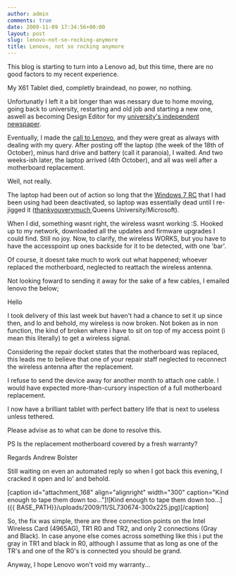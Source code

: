 ```yaml
---
author: admin
comments: true
date: 2009-11-09 17:34:56+00:00
layout: post
slug: lenovo-not-so-rocking-anymore
title: Lenovo, not so rocking anymore
---
```


This blog is starting to turn into a Lenovo ad, but this time, there are no good factors to my recent experience.

My X61 Tablet died, completly braindead, no power, no nothing.

Unfortunatly I left it a bit longer than was nessary due to home moving, going back to university, restarting and old job and starting a new one, aswell as becoming Design Editor for my [university's independent newspaper](http://www.thegown.org.uk).

Eventually, I made the [call to Lenovo](http://www-307.ibm.com/pc/support/site.wss/document.do?lndocid=MIGR-4HWSE3), and they were great as always with dealing with my query. After posting off the laptop (the week of the 18th of October), minus hard drive and battery (call it paranoia), I waited. And two weeks-ish later, the laptop arrived (4th October), and all was well after a motherboard replacement.

Well, not really.

The laptop had been out of action so long that the [Windows 7 RC](http://www.andrewbolster.info/2009/07/delayed-post-how-i-installed-windows-7-from-usb-hdd/) that I had been using had been deactivated, so laptop was essentially dead until I re-jigged it ([thankyouverymuch ](http://www.qub.ac.uk/schools/eeecs/Education/StudentStudyInformation/QUBMSDNAA/)Queens University/Microsoft).

When I did, something wasnt right, the wireless wasnt working :S. Hooked up to my network, downloaded all the updates and firmware upgrades I could find. Still no joy. Now, to clarify, the wireless WORKS, but you have to have the accesspoint up ones backside for it to be detected, with one 'bar'.

Of course, it doesnt take much to work out what happened; whoever replaced the motherboard, neglected to reattach the wireless antenna.

Not looking foward to sending it away for the sake of a few cables, I emailed lenovo the below;

Hello

I took delivery of this last week but haven't had a chance to set it up since then, and lo and behold, my wireless is now broken. Not boken as in non function, the kind of broken where i have to sit on top of my access point (i mean this literally) to get a wireless signal.

Considering the repair docket states that the motherboard was replaced, this leads me to believe that one of your repair staff neglected to reconnect the wireless antenna after the replacement.

I refuse to send the device away for another month to attach one cable. I would have expected more-than-cursory inspection of a full motherboard replacement.

I now have a brilliant tablet with perfect battery life that is next to useless unless tethered.

Please advise as to what can be done to resolve this.

PS Is the replacement motherboard covered by a fresh warranty?

Regards
Andrew Bolster

Still waiting on even an automated reply so when I got back this evening, I cracked it open and lo' and behold.

[caption id="attachment_168" align="alignright" width="300" caption="Kind enough to tape them down too..."]![Kind enough to tape them down too...]({{ BASE_PATH}}/uploads/2009/11/SL730674-300x225.jpg)[/caption]

So, the fix was simple, there are three connection points on the Intel Wireless Card (4965AG), TR1 R0 and TR2, and only 2 connections (Gray and Black). In case anyone else comes across something like this i put the gray in TR1 and black in R0, although I assume that as long as one of the TR's and one of the R0's is connected you should be grand.

Anyway, I hope Lenovo won't void my warranty...
